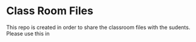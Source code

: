 # Class Room Files

This repo is created in order to share the classroom files with the sudents. 
Please use this in 